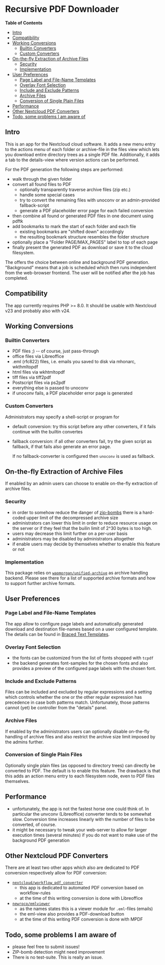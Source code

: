 # Recursive PDF Downloader

<!-- markdown-toc start - Don't edit this section. Run M-x markdown-toc-refresh-toc -->
**Table of Contents**

- [Intro](#intro)
- [Compatibility](#compatibility)
- [Working Conversions](#working-conversions)
    - [Builtin Converters](#builtin-converters)
    - [Custom Converters](#custom-converters)
- [On-the-fly Extraction of Archive Files](#on-the-fly-extraction-of-archive-files)
    - [Security](#security)
    - [Implementation](#implementation)
- [User Preferences](#user-preferences)
    - [Page Label and File-Name Templates](#page-label-and-file-name-templates)
    - [Overlay Font Selection](#overlay-font-selection)
    - [Include and Exclude Patterns](#include-and-exclude-patterns)
    - [Archive Files](#archive-files)
    - [Conversion of Single Plain Files](#conversion-of-single-plain-files)
- [Performance](#performance)
- [Other Nextcloud PDF Converters](#other-nextcloud-pdf-converters)
- [Todo, some problems I am aware of](#todo-some-problems-i-am-aware-of)

<!-- markdown-toc end -->

## Intro
This is an app for the Nextcloud cloud software. It adds a new menu
entry to the actions menu of each folder or archive-file in the files
view which lets you download entire directory trees as a single PDF
file. Additionally, it adds a tab to the details-view where version
actions can be performed.

For the PDF generation the following steps are performed:

- walk through the given folder
- convert all found files to PDF
  - optionally transparently traverse archive files (zip etc.)
  - handle some special cases
  - try to convert the remaining files with unoconv or an
    admin-provided fallback-script
  - generate a PDF placeholder error page for each failed conversion
- then combine all found or generated PDF files in one document using pdftk
- add bookmarks to mark the start of each folder and each file
  - existing bookmarks are "shifted down" accordingly
  - the resulting bookmark structure resembles the folder structure
- optionally place a "Folder PAGE/MAX_PAGES" label to top of each page
- finally present the generated PDF as download or save it to the
  cloud filesystem.

The offers the choice between online and background PDF
generation. "Background" means that a job is scheduled which then runs
independent from the web-browser frontend. The user will be notified
after the job has completed.

## Compatibility
The app currently requires PHP >= 8.0. It should be usable with
Nextcloud v23 and probably also with v24.

## Working Conversions

### Builtin Converters

- PDF files ;) -- of course, just pass-through
- office files via Libreoffice
- .eml (rfc822) files, i.e. emails you saved to disk via mhonarc, wkthmltopdf
- html files via wkhtmltopdf
- tiff files via tiff2pdf
- Postscript files via ps2pdf
- everything else is passed to unoconv
- if unoconv fails, a PDF placeholder error page is generated

### Custom Converters
Administrators may specify a shell-script or program for

- default conversion: try this script before any other converters, if
  it fails continue with the builtin convertes
- fallback conversion: if all other converters fail, try the given
  script as fallback, if that fails also generate an error page.

  If no fallback-converter is configured then `unoconv` is used as fallback.

## On-the-fly Extraction of Archive Files
If enabled by an admin users can choose to enable on-the-fly
extraction of archive files.

### Security

- in order to somehow reduce the danger of
  [zip-bombs](https://en.wikipedia.org/wiki/Zip_bomb) there is a
  hard-coded upper limit of the decompressed archive size
- administrators can lower this limit in order to reduce resource
  usage on the server or if they feel that the builin limit of 2^30
  bytes is too high.
- users may decrease this limit further on a per-user basis
- administrators may be disabled by administrators altogether
- if enable users may decide by themselves whether to enable this
  feature or not

### Implementation
This package relies on
[`wapmorgan/unified-archive`](https://github.com/wapmorgan/UnifiedArchive)
as archive handling backend. Please see there for a list of supported
archive formats and how to support further archive formats.

## User Preferences

### Page Label and File-Name Templates

The app allow to configure page labels and automatically generated
download and destination file-names based on a user configured
template. The details can be found in [Braced Text Templates](doc/Templates.md).

### Overlay Font Selection

- the fonts can be customized from the list of fonts shopped with `tcpdf`
- the backend generates font-samples for the chosen fonts and also
  provides a preview of the configured page labels with the chosen
  font.

### Include and Exclude Patterns

Files can be included and excluded by regular expressions and a
setting which controls whether the one or the other regular expression
has precedence in case both patterns match. Unfortunately, those
patterns cannot (yet) be controller from the "details" panel.

### Archive Files

If enabled by the administrators users can optionally disable
on-the-fly handling of archive files and also restrict the archive
size limit imposed by the admins further.

### Conversion of Single Plain Files

Optionally single plain files (as opposed to directory trees) can
directly be converted to PDF. The default is to enable this
feature. The drawback is that this adds an action menu entry to each
filesystem node, even to PDF files themselves.

## Performance
- unfortunately, the app is not the fastest horse one could think
  of. In particular the unvconv (Libreoffice) converter tends to be
  somewhat slow. Conversion time increases linearly with the number of
  files to be converted, of course.
- it might be necessary to tweak your web-server to allow for larger
  execution times (several minutes) if you do not want to make use of
  the background PDF generation

## Other Nextcloud PDF Converters

There are at least two other apps which also are dedicated to PDF
conversion respectively allow for PDF conversion:

- [`nextcloud/workflow_pdf_converter`](https://github.com/nextcloud/workflow_pdf_converter)
  - this app is dedicated to automated PDF conversion based on workflow-rules
  - at the time of this writing conversion is done with Libreoffice
- [`newroco/emlviewer`](https://github.com/newroco/emlviewer)
  - as the names states this is a viewer module for `.eml`-files (emails)
  - the eml-view also provides a PDF-download button
  - at the time of this writing PDF conversion is done with MPDF

## Todo, some problems I am aware of
- please feel free to submit issues!
- ZIP-bomb detection might need improvement
- There is no test-suite. This is really an issue.
